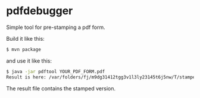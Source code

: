 # pdfdebugger

Simple tool for pre-stamping a pdf form.

Build it like this: 

```bash
$ mvn package
```

and use it like this:

```bash
$ java -jar pdftool YOUR_PDF_FORM.pdf
Result is here: /var/folders/fj/m9dg31412tgg3v1l3ly23145t6j5nw/T/stamped8992316045665224650.pdf
```

The result file contains the stamped version.



